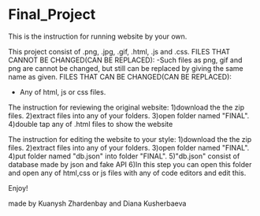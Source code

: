 # Final_Project

This is the instruction for running website by your own.

This project consist of .png, .jpg, .gif, .html, .js and .css. 
FILES THAT CANNOT BE CHANGED(CAN BE REPLACED):
-Such files as png, gif and png are cannot be changed, but still can be replaced by giving the same name as given.
FILES THAT CAN BE CHANGED(CAN BE REPLACED):
- Any of html, js or css files.

 The instruction for reviewing the original website: 
1)download the the zip files.
2)extract files into any of your folders.
3)open folder named "FINAL".
4)double tap any of .html files to show the website

The instruction for editing the website to your style:
1)download the the zip files.
2)extract files into any of your folders.
3)open folder named "FINAL".
4)put folder named "db.json" into folder "FINAL".
5)"db.json" consist of database made by json and fake API
6)In this step you can open this folder and open any of html,css or js files with any of code editors and edit this.

Enjoy!

made by Kuanysh Zhardenbay and Diana Kusherbaeva 
